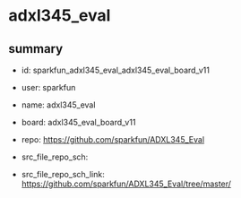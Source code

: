 # adxl345_eval
 
## summary 
* id: sparkfun_adxl345_eval_adxl345_eval_board_v11
* user: sparkfun
* name: adxl345_eval
* board: adxl345_eval_board_v11
* repo: https://github.com/sparkfun/ADXL345_Eval



* src_file_repo_sch: 
* src_file_repo_sch_link: https://github.com/sparkfun/ADXL345_Eval/tree/master/




